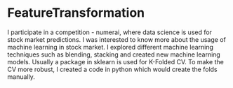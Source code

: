 # FeatureTransformation
I participate in a competition - numerai, where data science is used for stock market predictions.  I was interested to know more about the usage of machine learning in stock market. I explored different machine learning techniques such as blending, stacking and created new machine learning models.  Usually a package in sklearn is used for K-Folded CV.  To make the CV more robust, I created a code in python which would create the folds manually.
